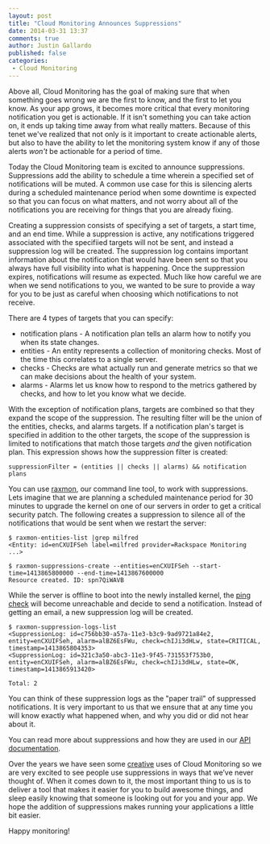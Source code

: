 ```yaml
---
layout: post
title: "Cloud Monitoring Announces Suppressions"
date: 2014-03-31 13:37
comments: true
author: Justin Gallardo
published: false
categories:
 - Cloud Monitoring
---
```


Above all, Cloud Monitoring has the goal of making sure that when something goes wrong we are the first to know, and the first to let you know. As your app grows, it becomes more critical that every monitoring notification you get is actionable. If it isn't something you can take action on, it ends up taking time away from what really matters. Because of this tenet we've realized that not only is it important to create actionable alerts, but also to have the ability to let the monitoring system know if any of those alerts *won't* be actionable for a period of time.

Today the Cloud Monitoring team is excited to announce suppressions. Suppressions add the ability to schedule a time wherein a specified set of notifications will be muted. A common use case for this is silencing alerts during a scheduled maintenance period when some downtime is expected so that you can focus on what matters, and not worry about all of the notifications you are receiving for things that you are already fixing.

<!--more-->

Creating a suppression consists of specifying a set of targets, a start time, and an end time. While a suppression is active, any notifications triggered associated with the specifiied targets will not be sent, and instead a suppression log will be created. The suppression log contains important information about the notification that would have been sent so that you always have full visibility into what is happening. Once the suppression expires, notifications will resume as expected. Much like how careful we are when we send notifications to you, we wanted to be sure to provide a way for you to be just as careful when choosing which notifications to not receive. 

There are 4 types of targets that you can specify:

 * notification plans - A notification plan tells an alarm how to notify you when its state changes.
 * entities - An entity represents a collection of monitoring checks. Most of the time this correlates to a single server.
 * checks - Checks are what actually run and generate metrics so that we can make decisions about the health of your system.
 * alarms - Alarms let us know how to respond to the metrics gathered by checks, and how to let you know what we decide.

With the exception of notification plans, targets are combined so that they expand the scope of the suppression. The resulting filter will be the union of the entities, checks, and alarms targets. If a notification plan's target is specified in addition to the other targets, the scope of the suppression is limited to notifications that match those targets *and* the given notification plan. This expression shows how the suppression filter is created:
 
`suppressionFilter = (entities || checks || alarms) && notification plans`

You can use [raxmon](https://github.com/racker/rackspace-monitoring-cli), our command line tool, to work with suppressions. Lets imagine that we are planning a scheduled maintenance period for 30 minutes to upgrade the kernel on one of our servers in order to get a critical security patch. The following creates a suppression to silence all of the notifications that would be sent when we restart the server:

```
$ raxmon-entities-list |grep milfred
<Entity: id=enCXUIFSeh label=milfred provider=Rackspace Monitoring ...>

$ raxmon-suppressions-create --entities=enCXUIFSeh --start-time=1413865800000 --end-time=1413867600000
Resource created. ID: spn7QiWAVB
```

While the server is offline to boot into the newly installed kernel, the [ping check](http://docs.rackspace.com/cm/api/v1.0/cm-devguide/content/appendix-check-types-remote.html#section-ct-remote.ping) will become unreachable and decide to send a notification. Instead of getting an email, a new suppression log will be created. 

```
$ raxmon-suppression-logs-list
<SuppressionLog: id=c756bb30-a57a-11e3-b3c9-9ad9721a84e2, entity=enCXUIFSeh, alarm=alBZ6EsFWu, check=chIJi3dHLw, state=CRITICAL, timestamp=1413865804353>
<SuppressionLog: id=321c3a50-abc3-11e3-9f45-731553f753b0, entity=enCXUIFSeh, alarm=alBZ6EsFWu, check=chIJi3dHLw, state=OK, timestamp=1413865913420>

Total: 2
```

You can think of these suppression logs as the "paper trail" of suppressed notifications. It is very important to us that we ensure that at any time you will know exactly what happened when, and why you did or did not hear about it.

You can read more about suppressions and how they are used in our [API documentation](http://docs.rackspace.com/cm/api/v1.0/cm-devguide/content/overview.html).

Over the years we have seen some [creative](http://developer.rackspace.com/blog/using-rackspace-cloud-monitoring-to-help-reduce-food-waste.html) uses of Cloud Monitoring so we are very excited to see people use suppressions in ways that we’ve never thought of. When it comes down to it, the most important thing to us is to deliver a tool that makes it easier for you to build awesome things, and sleep easily knowing that someone is looking out for you and your app. We hope the addition of suppressions makes running your applications a little bit easier.

Happy monitoring!
